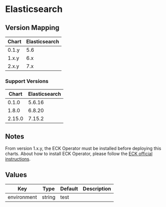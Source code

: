 # Elasticsearch

## Version Mapping

| Chart       | Elasticsearch |
| ----------- | -----------   |
| 0.1.y       | 5.6           |
| 1.x.y       | 6.x           |
| 2.x.y       | 7.x           |

### Support Versions

| Chart       | Elasticsearch |
| ----------- | -----------   |
| 0.1.0       | 5.6.16        |
| 1.8.0       | 6.8.20        |
| 2.15.0      | 7.15.2        |

## Notes

From version 1.x.y, the ECK Operator must be installed before deploying this charts. About how to install ECK Operator, please follow the [ECK official instructions](https://www.elastic.co/guide/en/cloud-on-k8s/current/k8s-install-helm.html#k8s-install-helm).

## Values

| Key         | Type   | Default     | Description |
| ----------- | ------ | ----------- | ----------- |
| environment | string | test        |             |
